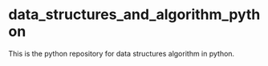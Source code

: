 # data_structures_and_algorithm_python
This is the python repository for  data structures algorithm in python.
